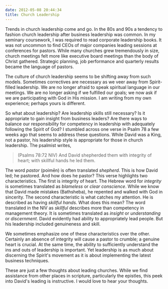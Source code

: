 ```yaml
---
date: 2012-05-08 20:44:34
title: Church Leadership
---
```


Trends in church leadership come and go. In the 80s and 90s a tendency to fashion church leadership after business leadership was common. In my seminary coursework, I was required to read corporate leadership books. It was not uncommon to find CEOs of major companies leading sessions at conferences for pastors. While many churches grew tremendously in size, church meetings felt more like executive board meetings than the body of Christ gathered. Strategic planning, job performance and quarterly results became the language of pastors.

The culture of church leadership seems to be shifting away from such models. Sometimes correctives are necessary as we veer away from Spirit-filled leadership. We are no longer afraid to speak spiritual language in our meetings. We are no longer asking if we fulfilled our goals; we now ask if we are participating with God in His mission. I am writing from my own experience; perhaps yours is different. 

So what about leadership? Are leadership skills still necessary? Is it appropriate to gain insight from business leaders? Are there ways to balance our responsibility for competency in leadership with adequately following the Spirit of God? I stumbled across one verse in Psalm 78 a few weeks ago that seems to address these questions. While David was a King, not a pastor, his leadership style is appropriate for those in church leadership. The psalmist writes,

>(Psalms 78:72 NIV) And David shepherded them with integrity of heart; with skillful hands he led them.

The word *pastor* (poimēn) is often translated *shepherd*. This is how David led; he pastored. And how does he pastor? This verse highlights two characteristics. The first is integrity of heart. The Hebrew word for *integrity* is sometimes translated as *blameless* or *clear conscience*. While we know that David made mistakes (Bathsheba), he repented and walked with God in sincerity. The second characteristic is what catches my attention. He is described as having *skillful hands*. What does this mean? The word translated in the NIV as *skillful* describes more than competency in management theory. It is sometimes translated as *insight* or *understanding* or *discernment*. David evidently had ability to appropriately lead people. But his leadership included genuineness and skill. 

We sometimes emphasize one of these characteristics over the other. Certainly an absence of integrity will cause a pastor to crumble; a genuine heart is crucial. At the same time, the ability to sufficiently understand the ins and outs of leadership is important. Yet leadership is as much about discerning the Spirit's movement as it is about implementing the latest business techniques. 

These are just a few thoughts about leading churches. While we find assistance from other places in scripture, particularly the epistles, this peek into David's leading is instructive. I would love to hear your thoughts.
